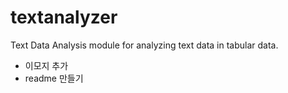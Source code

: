 # textanalyzer
Text Data Analysis module for analyzing text data in tabular data.

- 이모지 추가
- readme 만들기